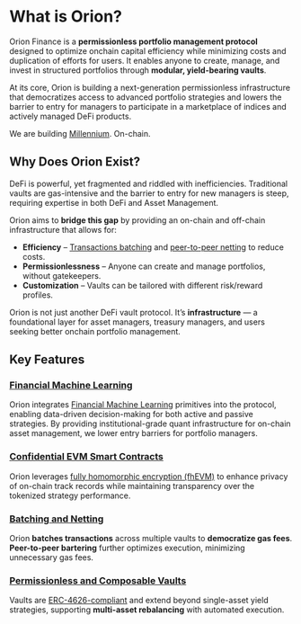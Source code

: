 # What is Orion? 

Orion Finance is a **permissionless portfolio management protocol** designed to optimize onchain capital efficiency while minimizing costs and duplication of efforts for users. It enables anyone to create, manage, and invest in structured portfolios through **modular, yield-bearing vaults**.

At its core, Orion is building a next-generation permissionless infrastructure that democratizes access to advanced portfolio strategies and lowers the barrier to entry for managers to participate in a marketplace of indices and actively managed DeFi products.

We are building [Millennium](https://www.efinancialcareers.it/news/2019/01/what-is-it-like-to-work-for-millennium-management). On-chain.

## Why Does Orion Exist?

DeFi is powerful, yet fragmented and riddled with inefficiencies. Traditional vaults are gas-intensive and the barrier to entry for new managers is steep, requiring expertise in both DeFi and Asset Management.

Orion aims to **bridge this gap** by providing an on-chain and off-chain infrastructure that allows for:
- **Efficiency** – [Transactions batching](https://morpho.mirror.xyz/iq_YeOw05eUeWgxZf1CYxWvU5aQO_tCPQFtlsv8ogeo) and [peer-to-peer netting](https://www.investopedia.com/terms/n/netting.asp) to reduce costs.  
- **Permissionlessness** – Anyone can create and manage portfolios, without gatekeepers.
- **Customization** – Vaults can be tailored with different risk/reward profiles.

Orion is not just another DeFi vault protocol. It’s **infrastructure** — a foundational layer for asset managers, treasury managers, and users seeking better onchain portfolio management.

## Key Features

### [Financial Machine Learning](../key_features/financial_machine_learning.md)

Orion integrates [Financial Machine Learning](https://skfolio.org/) primitives into the protocol, enabling data-driven decision-making for both active and passive strategies. By providing institutional-grade quant infrastructure for on-chain asset management, we lower entry barriers for portfolio managers.

### [Confidential EVM Smart Contracts](../key_features/fhEVM.md)

Orion leverages [fully homomorphic encryption (fhEVM)](https://www.zama.ai/post/onboard-the-next-trillions-in-defi-with-confidential-lending) to enhance privacy of on-chain track records while maintaining transparency over the tokenized strategy performance.

### [Batching and Netting](../key_features/batching_netting.md)

Orion **batches transactions** across multiple vaults to **democratize gas fees**. **Peer-to-peer bartering** further optimizes execution, minimizing unnecessary gas fees.

### [Permissionless and Composable Vaults](../key_features/vaults.md)

Vaults are [ERC-4626-compliant](https://docs.yearn.fi/getting-started/products/yvaults/v3) and extend beyond single-asset yield strategies, supporting **multi-asset rebalancing** with automated execution.